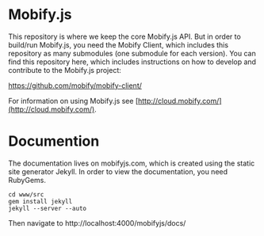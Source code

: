 Mobify.js
=========

This repository is where we keep the core Mobify.js API. But in order to build/run Mobify.js, 
you need the Mobify Client, which includes this repository as many submodules (one submodule for 
each version). You can find this repository here, which includes instructions on how to develop 
and contribute to the Mobify.js project:

https://github.com/mobify/mobify-client/

For information on using Mobify.js see [http://cloud.mobify.com/](http://cloud.mobify.com/).

Documention
===========

The documentation lives on mobifyjs.com, which is created using the static site generator Jekyll.
In order to view the documentation, you need RubyGems.

    cd www/src
    gem install jekyll
    jekyll --server --auto
    
Then navigate to http://localhost:4000/mobifyjs/docs/
